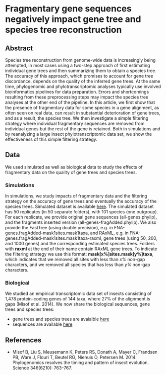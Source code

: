 # Fragmentary gene sequences negatively impact gene tree and species tree reconstruction

## Abstract
Species tree reconstruction from genome-wide data is increasingly being attempted, in most cases using a two-step
approach of first estimating individual gene trees and then summarizing them to obtain a species tree. The accuracy of
this approach, which promises to account for gene tree discordance, depends on the quality of the inferred gene trees. At
the same time, phylogenomic and phylotranscriptomic analyses typically use involved bioinformatics pipelines for data
preparation. Errors and shortcomings resulting from these preprocessing steps may impact the species tree analyses at
the other end of the pipeline. In this article, we first show that the presence of fragmentary data for some species in a
gene alignment, as often seen on real data, can result in substantial deterioration of gene trees, and as a result, the species
tree. We then investigate a simple filtering strategy where individual fragmentary sequences are removed from individual
genes but the rest of the gene is retained. Both in simulations and by reanalyzing a large insect phylotranscriptomic data
set, we show the effectiveness of this simple filtering strategy.

## Data
We used simulated as well as biological data to study the effects of fragmentary data on the quality of gene trees and species trees. 
### Simulations

In simulations, we study impacts of fragmentary data and the filtering strategy on the accuracy of gene trees and eventually the accuracy of the species trees. 
Simulated dataset is available [here](https://drive.google.com/open?id=1NuF0eG5cO3jxEHVoCgdIjiQ35qBQCuYv). The simulated dataset has 50 replicates (in 50 separate folders), with 101 species (one outgroup). For each replicate, we provide original gene sequences (all-genes.phylip), and the fragments inserted version (all-genes-fragAdded.phylip). We also provide the FastTree (using double precision), e.g. in FNA-genes.fragAdded-mask1sites.mask1taxa, and RAxML, e.g. in FNA-genes.fragAdded-mask1sites.mask1taxa-raxml, gene trees (using 50, 200, and 1000 genes) and the corresponding estimated species trees. Folders with __raxml__ at the end of their name contain RAxML gene trees. To indicate the filtering strategy we use this format: __mask[x%]sites.mask[y%]taxa__, which indicates that we removed all sites with less than _x%_ non-gap characters, and we removed all species that has less than _y%_ non-gap characters. 

### Biological

We studied an empirical transcriptomic data set of insects consisting of 1,478 protein-coding genes of 144 taxa, where
27% of the alignment is gaps (Misof et al. 2014). We now share the biological sequences, gene trees and species trees:

* gene trees and species trees are avaialble [here](https://drive.google.com/open?id=1QpB9FdwMAU1bkHBS7lHfAfw-P5EdL2WZ)
* sequences are available [here](https://drive.google.com/open?id=19Z8y5FX16Oh-GYPnAvpuw7Hmv0d0DlIZ)

## References

* Misof B, Liu S, Meusemann K, Peters RS, Donath A, Mayer C, Frandsen PB, Ware J, Flouri T, Beutel RG, Niehuis O, Petersen M. 2014. Phylogenomics resolves the timing and pattern of insect evolution. Science 346(6210): 763–767.
